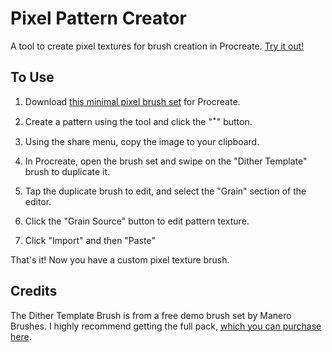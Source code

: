 # Pixel Pattern Creator

A tool to create pixel textures for brush creation in Procreate. [Try it out!](https://laffan.github.io/pixel-brush-creator/)

## To Use

1. Download <a href="https://github.com/laffan/pixel-brush-creator/raw/main/Pixel_Brushes.brushset" download="true">this minimal pixel brush set</a> for Procreate.

2. Create a pattern using the tool and click the "ꜜ" button.

3. Using the share menu, copy the image to your clipboard.

4. In Procreate, open the brush set and swipe on the "Dither Template" brush to duplicate it.

5. Tap the duplicate brush to edit, and select the "Grain" section of the editor.

6. Click the "Grain Source" button to edit pattern texture.

7. Click "Import" and then "Paste"


That's it! Now you have a custom pixel texture brush.


## Credits

The Dither Template Brush is from a free demo brush set by Manero Brushes. I highly recommend getting the full pack, [which you can purchase here](https://ittaimanero.gumroad.com/l/ThePixelArtExperience).
